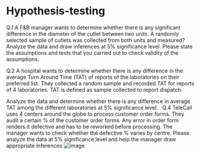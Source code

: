 # Hypothesis-testing
Q.1  A F&B manager wants to determine whether there is any significant difference in the diameter of the cutlet between two units. 
A randomly selected sample of cutlets was collected from both units and measured? Analyze the data and draw inferences at 5% significance level. 
Please state the assumptions and tests that you carried out to check validity of the assumptions.

Q.2 A hospital wants to determine whether there is any difference in the average Turn Around Time (TAT) of reports of the laboratories on their preferred list. They collected a random sample and recorded TAT for reports of 4 laboratories. TAT is defined as sample collected to report dispatch.
   
  Analyze the data and determine whether there is any difference in average TAT among the different laboratories at 5% significance level.
 
Q.4 TeleCall uses 4 centers around the globe to process customer order forms. They audit a certain %  of the customer order forms.
Any error in order form renders it defective and has to be reworked before processing.  The manager wants to check whether the defective %  varies by centre. 
Please analyze the data at 5% significance level and help the manager draw appropriate inferences
![image](https://github.com/Reshmajogal/Hypothesis-testing/assets/127130914/69b47c4b-d0de-4812-b3e4-1c64082cc9c1)




